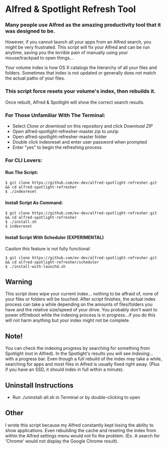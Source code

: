 # Alfred & Spotlight Refresh Tool

### Many people use Alfred as the amazing productivity tool that it was designed to be. 
However, if you cannot launch all your apps from an Alfred search, you might be very frustrated. 
This script will fix your Alfred and can be run anytime, saving you the *terrible* pain of manually using your mouse/trackpad to open things...

Your volume index is how OS X catalogs the hierarchy of all your files and folders. Sometimes that index is not updated or generally does not match the actual paths of your files.

### This script force resets your volume's index, then rebuilds it.
Once rebuilt, Alfred & Spotlight will show the correct search results.

### For Those Unfamiliar With The Terminal:
* Select *Clone or download* on this repository and click *Download ZIP*
* Open alfred-spotlight-refresher-master.zip to unzip
* Open alfred-spotlight-refresher-master folder
* Double click indexreset and enter user password when prompted
* Enter "yes" to begin the refreshing process

### For CLI Lovers:
#### Run The Script:
```
$ git clone https://github.com/ev-dev/alfred-spotlight-refresher.git && cd alfred-spotlight-refresher
$ ./indexreset
```
#### Install Script As Command:
```
$ git clone https://github.com/ev-dev/alfred-spotlight-refresher.git && cd alfred-spotlight-refresher
$ ./install.sh
$ indexreset
```
#### Install Script With Scheduler (EXPERIMENTAL)
Caution this feature is not fully functional
```
$ git clone https://github.com/ev-dev/alfred-spotlight-refresher.git && cd alfred-spotlight-refresher/scheduler
$ ./install-with-launchd.sh
```
## Warning
This script does wipe your current index... nothing to be affraid of, none of your files or folders will be touched.
After script finishes, the actual index process can take a while depending on the amounts of files/folders you have and the relative size/speed of your drive.
You probably don't want to power off/reboot while the indexing process is in progress...if you do this will not harm anything but your index might not be complete.

## Note!
You can check the indexing progress by searching for something from Spotlight (not in Alfred). In the Spotlight's results you will see *Indexing...* with a progress bar.
Even though a full rebuild of the index may take a while, searching for apps and most files in Alfred is usually fixed right away. (Plus if you have an SSD, it should index in full within a minute).

## Uninstall Instructions
* Run ./uninstall-all.sh in Terminal or by double-clicking to open

## Other
I wrote this script because my Alfred constantly kept losing the ability to show applications. Even rebuilding the cache and reseting the index from within the Alfred settings menu would not fix the problem. (Ex. A search for 'Chrome' would not display the Google Chrome result).
